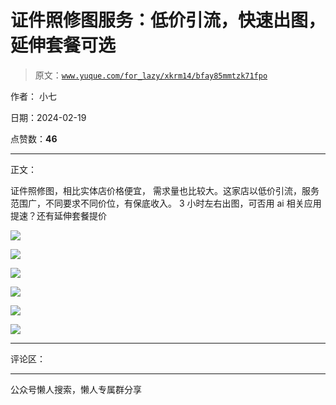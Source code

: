 # 证件照修图服务：低价引流，快速出图，延伸套餐可选

> 原文：[`www.yuque.com/for_lazy/xkrm14/bfay85mmtzk71fpo`](https://www.yuque.com/for_lazy/xkrm14/bfay85mmtzk71fpo)

作者： 小七

日期：2024-02-19

点赞数：**46**

* * *

正文：

证件照修图，相比实体店价格便宜， 需求量也比较大。这家店以低价引流，服务范围广，不同要求不同价位，有保底收入。
3 小时左右出图，可否用 ai 相关应用提速？还有延伸套餐提价

![](img/c5fea221d264e9654abbc43784301ed7.png)

![](img/6b9472bf47cbc41ba6e19acdeb586bc6.png)

![](img/f47239d459edaab4e2150721dd2ee649.png)

![](img/720554ed3112d3a10c5fd13cc7f41626.png)

![](img/4ad40bb13f96d619713a74a18c597f2e.png)

![](img/a70da1971dbc4a8bce1adda172a5ff88.png)

* * *

评论区：

* * *

公众号懒人搜索，懒人专属群分享